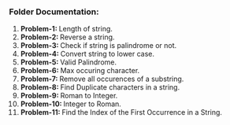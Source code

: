 <h3>Folder Documentation: </h3>
<ol>
    <li><b>Problem-1: </b>Length of string.</li>
    <li><b>Problem-2: </b>Reverse a string.</li>
    <li><b>Problem-3: </b>Check if string is palindrome or not.</li>
    <li><b>Problem-4: </b>Convert string to lower case.</li>
    <li><b>Problem-5: </b>Valid Palindrome.</li>
    <li><b>Problem-6: </b>Max occuring character.</li>
    <li><b>Problem-7: </b>Remove all occurences of a substring.</li>
    <li><b>Problem-8: </b>Find Duplicate characters in a string.</li>
    <li><b>Problem-9: </b>Roman to Integer.</li>
    <li><b>Problem-10: </b>Integer to Roman.</li>
    <li><b>Problem-11: </b>Find the Index of the First Occurrence in a String.</li>
</ol>
